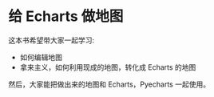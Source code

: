 # 给 Echarts 做地图

这本书希望带大家一起学习:

- 如何编辑地图
- 拿来主义，如何利用现成的地图，转化成 Echarts 的地图

然后，大家能把做出来的地图和 Echarts，Pyecharts 一起使用。

